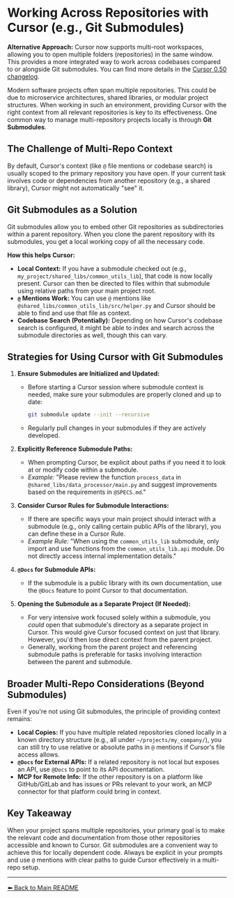 # Working Across Repositories with Cursor (e.g., Git Submodules)

**Alternative Approach:** Cursor now supports multi-root workspaces, allowing you to open multiple folders (repositories) in the same window. This provides a more integrated way to work across codebases compared to or alongside Git submodules. You can find more details in the [Cursor 0.50 changelog](https://www.cursor.com/changelog/0-50).

Modern software projects often span multiple repositories. This could be due to microservice architectures, shared libraries, or modular project structures. When working in such an environment, providing Cursor with the right context from all relevant repositories is key to its effectiveness. One common way to manage multi-repository projects locally is through **Git Submodules**.

## The Challenge of Multi-Repo Context

By default, Cursor's context (like `@` file mentions or codebase search) is usually scoped to the primary repository you have open. If your current task involves code or dependencies from another repository (e.g., a shared library), Cursor might not automatically "see" it.

## Git Submodules as a Solution

Git submodules allow you to embed other Git repositories as subdirectories within a parent repository. When you clone the parent repository with its submodules, you get a local working copy of all the necessary code.

**How this helps Cursor:**

-   **Local Context:** If you have a submodule checked out (e.g., `my_project/shared_libs/common_utils_lib`), that code is now locally present. Cursor can then be directed to files within that submodule using relative paths from your main project root.
-   **`@` Mentions Work:** You can use `@` mentions like `@shared_libs/common_utils_lib/src/helper.py` and Cursor should be able to find and use that file as context.
-   **Codebase Search (Potentially):** Depending on how Cursor's codebase search is configured, it might be able to index and search across the submodule directories as well, though this can vary.

## Strategies for Using Cursor with Git Submodules

1.  **Ensure Submodules are Initialized and Updated:**
    *   Before starting a Cursor session where submodule context is needed, make sure your submodules are properly cloned and up to date:
        ```bash
        git submodule update --init --recursive
        ```
    *   Regularly pull changes in your submodules if they are actively developed.

2.  **Explicitly Reference Submodule Paths:**
    *   When prompting Cursor, be explicit about paths if you need it to look at or modify code within a submodule.
    *   *Example:* "Please review the function `process_data` in `@shared_libs/data_processor/main.py` and suggest improvements based on the requirements in `@SPECS.md`."

3.  **Consider Cursor Rules for Submodule Interactions:**
    *   If there are specific ways your main project should interact with a submodule (e.g., only calling certain public APIs of the library), you can define these in a Cursor Rule.
    *   *Example Rule:* "When using the `common_utils_lib` submodule, only import and use functions from the `common_utils_lib.api` module. Do not directly access internal implementation details."

4.  **`@Docs` for Submodule APIs:**
    *   If the submodule is a public library with its own documentation, use the `@Docs` feature to point Cursor to that documentation.

5.  **Opening the Submodule as a Separate Project (If Needed):**
    *   For very intensive work focused solely within a submodule, you *could* open that submodule's directory as a separate project in Cursor. This would give Cursor focused context on just that library. However, you'd then lose direct context from the parent project.
    *   Generally, working from the parent project and referencing submodule paths is preferable for tasks involving interaction between the parent and submodule.

## Broader Multi-Repo Considerations (Beyond Submodules)

Even if you're not using Git submodules, the principle of providing context remains:

-   **Local Copies:** If you have multiple related repositories cloned locally in a known directory structure (e.g., all under `~/projects/my_company/`), you can still try to use relative or absolute paths in `@` mentions if Cursor's file access allows.
-   **`@Docs` for External APIs:** If a related repository is not local but exposes an API, use `@Docs` to point to its API documentation.
-   **MCP for Remote Info:** If the other repository is on a platform like GitHub/GitLab and has issues or PRs relevant to your work, an MCP connector for that platform could bring in context.

## Key Takeaway

When your project spans multiple repositories, your primary goal is to make the relevant code and documentation from those other repositories accessible and known to Cursor. Git submodules are a convenient way to achieve this for locally dependent code. Always be explicit in your prompts and use `@` mentions with clear paths to guide Cursor effectively in a multi-repo setup.

---

[⬅️ Back to Main README](../../README.md) 